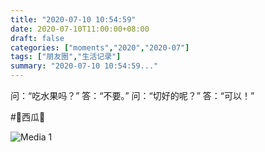 ```yaml
---
title: "2020-07-10 10:54:59"
date: 2020-07-10T11:00:00+08:00
draft: false
categories: ["moments","2020","2020-07"]
tags: ["朋友圈","生活记录"]
summary: "2020-07-10 10:54:59..."
---
```


问：“吃水果吗？”
答：“不要。”
问：“切好的呢？”
答：“可以！”

#🍉西瓜🍉

![Media 1](/Moments/photos/2020-07-10/202007101054590.jpg)

